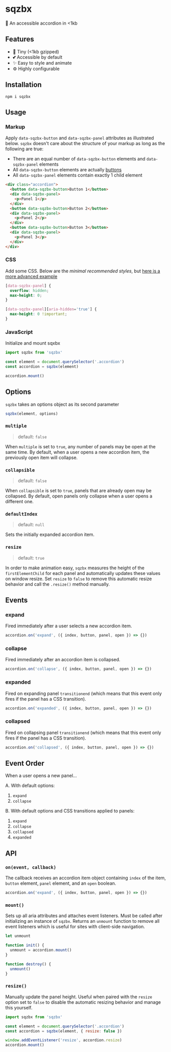# sqzbx

🎹 An accessible accordion in <1kb

## Features

- 🔬 Tiny (<1kb gzipped)
- 💕 Accessible by default
- ✨ Easy to style and animate
- ⚙️ Highly configurable

## Installation

```
npm i sqzbx
```

## Usage

### Markup

Apply `data-sqzbx-button` and `data-sqzbx-panel` attributes as illustrated below. `sqzbx` doesn't care about the structure of your markup as long as the following are true:

- There are an equal number of `data-sqzbx-button` elements and `data-sqzbx-panel` elements
- All `data-sqzbx-button` elements are actually [buttons](https://developer.mozilla.org/en-US/docs/Web/HTML/Element/button)
- All `data-sqzbx-panel` elements contain exactly 1 child element

```html
<div class="accordion">
  <button data-sqzbx-button>Button 1</button>
  <div data-sqzbx-panel>
    <p>Panel 1</p>
  </div>
  <button data-sqzbx-button>Button 2</button>
  <div data-sqzbx-panel>
    <p>Panel 2</p>
  </div>
  <button data-sqzbx-button>Button 3</button>
  <div data-sqzbx-panel>
    <p>Panel 3</p>
  </div>
</div>
```

### CSS

Add some CSS. Below are the _minimal recommended styles_, but [here is a more advanced example](index.html)

```css
[data-sqzbx-panel] {
  overflow: hidden;
  max-height: 0;
}

[data-sqzbx-panel][aria-hidden='true'] {
  max-height: 0 !important;
}
```

### JavaScript

Initialize and mount sqxbx

```js
import sqzbx from 'sqzbx'

const element = document.querySelector('.accordion')
const accordion = sqzbx(element)

accordion.mount()
```

## Options

`sqzbx` takes an options object as its second parameter

```js
sqzbx(element, options)
```

<!--
multiple = false,
collapsible = false,
defaultIndex = null,
resize = true, -->

### `multiple`

> default: `false`

When `multiple` is set to `true`, any number of panels may be open at the same time. By default, when a user opens a new accordion item, the previously open item will collapse.

### `collapsible`

> default: `false`

When `collapsible` is set to `true`, panels that are already open may be collapsed. By default, open panels only collapse when a user opens a different one.

### `defaultIndex`

> default: `null`

Sets the initially expanded accordion item.

### `resize`

> default: `true`

In order to make animation easy, `sqzbx` measures the height of the `firstElementChild` for each panel and automatically updates these values on window resize. Set `resize` to `false` to remove this automatic resize behavior and call the `.resize()` method manually.

## Events

### expand

Fired immediately after a user selects a new accordion item.

```js
accordion.on('expand', ({ index, button, panel, open }) => {})
```

### collapse

Fired immediately after an accordion item is collapsed.

```js
accordion.on('collapse', ({ index, button, panel, open }) => {})
```

### expanded

Fired on expanding panel `transitionend` (which means that this event only fires if the panel has a CSS transition).

```js
accordion.on('expanded', ({ index, button, panel, open }) => {})
```

### collapsed

Fired on collapsing panel `transitionend` (which means that this event only fires if the panel has a CSS transition).

```js
accordion.on('collapsed', ({ index, button, panel, open }) => {})
```

## Event Order

When a user opens a new panel…

A. With default options:

1. `expand`
2. `collapse`

B. With default options and CSS transitions applied to panels:

1. `expand`
2. `collapse`
3. `collapsed`
4. `expanded`

## API

### `on(event, callback)`

The callback receives an accordion item object containing `index` of the item, `button` element, `panel` element, and an `open` boolean.

```js
accordion.on('expand', ({ index, button, panel, open }) => {})
```

### `mount()`

Sets up all aria attributes and attaches event listeners. Must be called after initializing an instance of `sqzbx`. Returns an `unmount` function to remove all event listeners which is useful for sites with client-side navigation.

```js
let unmount

function init() {
  unmount = accordion.mount()
}

function destroy() {
  unmount()
}
```

### `resize()`

Manually update the panel height. Useful when paired with the `resize` option set to `false` to disable the automatic resizing behavior and manage this yourself.

```js
import sqzbx from 'sqzbx'

const element = document.querySelector('.accordion')
const accordion = sqzbx(element, { resize: false })

window.addEventListener('resize', accordion.resize)
accordion.mount()
```
